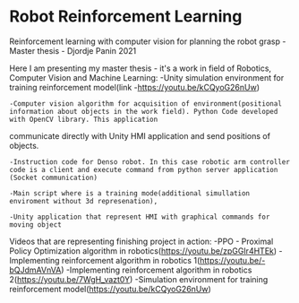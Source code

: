# Robot Reinforcement Learning
Reinforcement learning with computer vision for planning the robot grasp - Master thesis -  Djordje Panin 2021

Here I am presenting my master thesis - it's a work in field of Robotics, Computer Vision and Machine Learning:
    -Unity simulation environment for training reinforcement model(link -https://youtu.be/kCQyoG26nUw)
 
    -Computer vision algorithm for acquisition of environment(positional information about objects in the work field). Python Code developed with OpenCV library. This application
   communicate directly with Unity HMI application and send positions of objects.
 
    -Instruction code for Denso robot. In this case robotic arm controller code is a client and execute command from python server application (Socket communication)
 
    -Main script where is a training mode(additional simullation enviroment without 3d represenation),
 
    -Unity application that represent HMI with graphical commands for moving object
  
  Videos that are representing finishing project in action:
      -PPO - Proximal Policy Optimization algorithm in robotics(https://youtu.be/zpGGIr4HTEk)
      -Implementing reinforcement algorithm in robotics 1(https://youtu.be/-bQJdmAVnVA)
      -Implementing reinforcement algorithm in robotics 2(https://youtu.be/7WgH_vazt0Y)
      -Simulation environment for training reinforcement model(https://youtu.be/kCQyoG26nUw)


